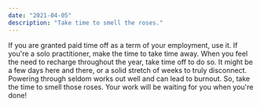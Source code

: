 ```yaml
---
date: "2021-04-05"
description: "Take time to smell the roses."
---
```


If you are granted paid time off as a term of your employment, use it. If you're a solo practitioner, make the time to take time away. When you feel the need to recharge throughout the year, take time off to do so. It might be a few days here and there, or a solid stretch of weeks to truly disconnect. Powering through seldom works out well and can lead to burnout. So, take the time to smell those roses. Your work will be waiting for you when you're done! 